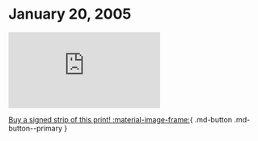 # January 20, 2005

![](https://www.achewood.com/comic.php?date=01202005)

[Buy a signed strip of this print! :material-image-frame:](https://achewood-holiday-pop-up.myshopify.com/products/strip#01202005){ .md-button .md-button--primary }
